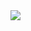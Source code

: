 

<picture>
  <source
    srcset="https://github-readme-stats.vercel.app/api/top-langs/?username=louga31&size_weight=0.5&count_weight=0.5&layout=compact&hide_border=true&theme=dracula&bg_color=00000000"
    media="(prefers-color-scheme: dark)"
  />
  <source
    srcset="https://github-readme-stats.vercel.app/api/top-langs/?username=louga31&size_weight=0.5&count_weight=0.5&layout=compact&hide_border=true"
    media="(prefers-color-scheme: light), (prefers-color-scheme: no-preference)"
  />
  <img src="https://github-readme-stats.vercel.app/api/top-langs/?username=louga31&size_weight=0.5&count_weight=0.5&layout=compact&hide_border=true" />
</picture>
